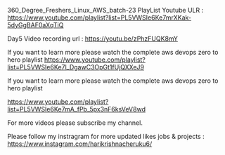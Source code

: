 360_Degree_Freshers_Linux_AWS_batch-23 PlayList Youtube ULR : https://www.youtube.com/playlist?list=PL5VWSIe6Ke7mrXKak-5dyGgBAF0aXqTiQ

Day5 Video recording url : https://youtu.be/zPhzFUQK8mY

If you want to learn more please watch the complete aws devops zero to hero playlist https://www.youtube.com/playlist?list=PL5VWSIe6Ke7l_DgawC3OpGt1fUjQXXeJ9

If you want to learn more please watch the complete aws devops zero to hero playlist

https://www.youtube.com/playlist?list=PL5VWSIe6Ke7mA_fPb_5px3nF6ksVeV8wd

For more videos please subscribe my channel.

Please follow my instragram for more updated likes jobs & projects : https://www.instagram.com/harikrishnacheruku6/
